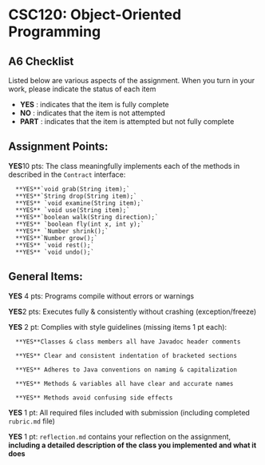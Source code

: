 # CSC120: Object-Oriented Programming
## A6 Checklist

Listed below are various aspects of the assignment.  When you turn in your work, please indicate the status of each item

- **YES** : indicates that the item is fully complete
- **NO** : indicates that the item is not attempted
- **PART** : indicates that the item is attempted but not fully complete


## Assignment Points:

**YES**10 pts: The class meaningfully implements each of the methods in described in the `Contract` interface:

      **YES**`void grab(String item);`
      **YES**`String drop(String item);`
      **YES** `void examine(String item);`
      **YES** `void use(String item);`
      **YES**`boolean walk(String direction);`
      **YES** `boolean fly(int x, int y);`
      **YES** `Number shrink();`
      **YES**`Number grow();`
      **YES** `void rest();`
      **YES** `void undo();`


## General Items:

**YES** 4 pts: Programs compile without errors or warnings

**YES**2 pts: Executes fully & consistently without crashing (exception/freeze)

**YES** 2 pt: Complies with style guidelines (missing items 1 pt each):

      **YES**Classes & class members all have Javadoc header comments

      **YES** Clear and consistent indentation of bracketed sections

      **YES** Adheres to Java conventions on naming & capitalization

      **YES** Methods & variables all have clear and accurate names

      **YES** Methods avoid confusing side effects

**YES** 1 pt: All required files included with submission (including completed `rubric.md` file)

**YES** 1 pt: `reflection.md` contains your reflection on the assignment, **including a detailed description of the class you implemented and what it does**
